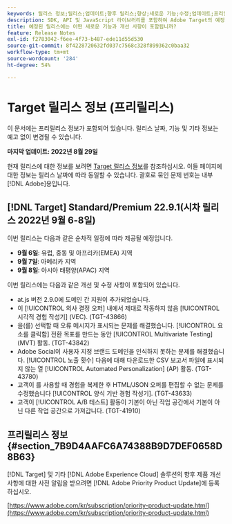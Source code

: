 ```yaml
---
keywords: 릴리스 정보;릴리스;업데이트;향후 릴리스;향상;새로운 기능;수정;업데이트;프리릴리스
description: SDK, API 및 JavaScript 라이브러리를 포함하여 Adobe Target의 예정된 릴리스에 포함된 새로운 기능, 개선 사항 및 수정 내용에 대해 알아봅니다.
title: 예정된 릴리스에는 어떤 새로운 기능과 개선 사항이 포함됩니까?
feature: Release Notes
exl-id: f2783042-f6ee-4f73-b487-ede11d55d530
source-git-commit: 8f4228720632fd037c7568c328f899362c0baa32
workflow-type: tm+mt
source-wordcount: '284'
ht-degree: 54%

---
```


# Target 릴리스 정보 (프리릴리스)

이 문서에는 프리릴리스 정보가 포함되어 있습니다. 릴리스 날짜, 기능 및 기타 정보는 예고 없이 변경될 수 있습니다.

**마지막 업데이트: 2022년 8월 29일**

현재 릴리스에 대한 정보를 보려면 [Target 릴리스 정보](release-notes.md)를 참조하십시오. 이들 페이지에 대한 정보는 릴리스 날짜에 따라 동일할 수 있습니다. 괄호로 묶인 문제 번호는 내부 [!DNL Adobe]용입니다.

## [!DNL Target] Standard/Premium 22.9.1(시차 릴리스 2022년 9월 6-8일)

이번 릴리스는 다음과 같은 순차적 일정에 따라 제공될 예정입니다.

* **9월 6일**: 유럽, 중동 및 아프리카(EMEA) 지역
* **9월 7일**: 아메리카 지역
* **9월 8일**: 아시아 태평양(APAC) 지역

이번 릴리스에는 다음과 같은 개선 및 수정 사항이 포함되어 있습니다.

* at.js 버전 2.9.0에 도메인 간 지원이 추가되었습니다.
* 이 [!UICONTROL 의사 결정 오퍼] 내에서 제대로 작동하지 않음 [!UICONTROL 시각적 경험 작성기] (VEC). (TGT-43866)
* 을(를) 선택할 때 오류 메시지가 표시되는 문제를 해결했습니다. [!UICONTROL 요소를 클릭함] 전환 목표를 만드는 동안 [!UICONTROL Multivariate Testing] (MVT) 활동. (TGT-43842)
* Adobe Social이 사용자 지정 브랜드 도메인을 인식하지 못하는 문제를 해결했습니다. [!UICONTROL 노출 횟수] 다음에 대해 다운로드한 CSV 보고서 파일에 표시되지 않는 열 [!UICONTROL Automated Personalization] (AP) 활동. (TGT-43780)
* 고객이 를 사용할 때 경험을 복제한 후 HTML/JSON 오퍼를 편집할 수 없는 문제를 수정했습니다 [!UICONTROL 양식 기반 경험 작성기]. (TGT-43633)
* 고객이 [!UICONTROL A/B 테스트] 활동이 기본이 아닌 작업 공간에서 기본이 아닌 다른 작업 공간으로 가져갑니다. (TGT-41910)

## 프리릴리스 정보 {#section_7B9D4AAFC6A74388B9D7DEF0658D8B63}

[!DNL Target] 및 기타 [!DNL Adobe Experience Cloud] 솔루션의 향후 제품 개선 사항에 대한 사전 알림을 받으려면 [!DNL Adobe Priority Product Update]에 등록하십시오.

[https://www.adobe.com/kr/subscription/priority-product-update.html](https://www.adobe.com/kr/subscription/priority-product-update.html)
